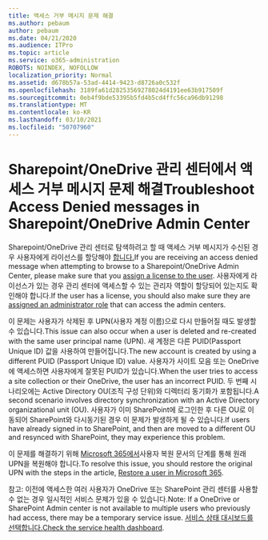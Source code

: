 ```yaml
---
title: 액세스 거부 메시지 문제 해결
ms.author: pebaum
author: pebaum
ms.date: 04/21/2020
ms.audience: ITPro
ms.topic: article
ms.service: o365-administration
ROBOTS: NOINDEX, NOFOLLOW
localization_priority: Normal
ms.assetid: d678b57a-53ad-4414-9423-d8726a0c532f
ms.openlocfilehash: 3189fa61d28253569278024d4191ee63b917509f
ms.sourcegitcommit: 0eb4f9bde53395b5fd4b5cd4ffc56ca96db91298
ms.translationtype: MT
ms.contentlocale: ko-KR
ms.lasthandoff: 03/10/2021
ms.locfileid: "50707960"
---
```

# <a name="troubleshoot-access-denied-messages-in-sharepointonedrive-admin-center"></a><span data-ttu-id="9cd6c-102">Sharepoint/OneDrive 관리 센터에서 액세스 거부 메시지 문제 해결</span><span class="sxs-lookup"><span data-stu-id="9cd6c-102">Troubleshoot Access Denied messages in Sharepoint/OneDrive Admin Center</span></span>

<span data-ttu-id="9cd6c-103">Sharepoint/OneDrive 관리 센터로 탐색하려고 할 때 액세스 거부 메시지가 수신된 경우 사용자에게 라이선스를 할당해야 [합니다.](https://docs.microsoft.com/microsoft-365/admin/add-users/add-users)</span><span class="sxs-lookup"><span data-stu-id="9cd6c-103">If you are receiving an access denied message when attempting to browse to a Sharepoint/OneDrive Admin Center, please make sure that you [assign a license to the user](https://docs.microsoft.com/microsoft-365/admin/add-users/add-users).</span></span> <span data-ttu-id="9cd6c-104">사용자에게 라이선스가 있는 경우 관리 센터에 [](https://docs.microsoft.com/microsoft-365/admin/add-users/about-admin-roles) 액세스할 수 있는 관리자 역할이 할당되어 있는지도 확인해야 합니다.</span><span class="sxs-lookup"><span data-stu-id="9cd6c-104">If the user has a license, you should also make sure they are [assigned an administrator role](https://docs.microsoft.com/microsoft-365/admin/add-users/about-admin-roles) that can access the admin centers.</span></span>

<span data-ttu-id="9cd6c-105">이 문제는 사용자가 삭제된 후 UPN(사용자 계정 이름)으로 다시 만들어질 때도 발생할 수 있습니다.</span><span class="sxs-lookup"><span data-stu-id="9cd6c-105">This issue can also occur when a user is deleted and re-created with the same user principal name (UPN).</span></span> <span data-ttu-id="9cd6c-106">새 계정은 다른 PUID(Passport Unique ID) 값을 사용하여 만들어집니다.</span><span class="sxs-lookup"><span data-stu-id="9cd6c-106">The new account is created by using a different PUID (Passport Unique ID) value.</span></span> <span data-ttu-id="9cd6c-107">사용자가 사이트 모음 또는 OneDrive에 액세스하면 사용자에게 잘못된 PUID가 있습니다.</span><span class="sxs-lookup"><span data-stu-id="9cd6c-107">When the user tries to access a site collection or their OneDrive, the user has an incorrect PUID.</span></span> <span data-ttu-id="9cd6c-108">두 번째 시나리오에는 Active Directory OU(조직 구성 단위)와 디렉터리 동기화가 포함됩니다.</span><span class="sxs-lookup"><span data-stu-id="9cd6c-108">A second scenario involves directory synchronization with an Active Directory organizational unit (OU).</span></span> <span data-ttu-id="9cd6c-109">사용자가 이미 SharePoint에 로그인한 후 다른 OU로 이동되어 SharePoint와 다시동기된 경우 이 문제가 발생하게 될 수 있습니다.</span><span class="sxs-lookup"><span data-stu-id="9cd6c-109">If users have already signed in to SharePoint, and then are moved to a different OU and resynced with SharePoint, they may experience this problem.</span></span>

<span data-ttu-id="9cd6c-110">이 문제를 해결하기 위해 [Microsoft 365에서](https://docs.microsoft.com/microsoft-365/admin/add-users/restore-user)사용자 복원 문서의 단계를 통해 원래 UPN을 복원해야 합니다.</span><span class="sxs-lookup"><span data-stu-id="9cd6c-110">To resolve this issue, you should restore the original UPN with the steps in the article, [Restore a user in Microsoft 365](https://docs.microsoft.com/microsoft-365/admin/add-users/restore-user).</span></span>

<span data-ttu-id="9cd6c-111">참고: 이전에 액세스한 여러 사용자가 OneDrive 또는 SharePoint 관리 센터를 사용할 수 없는 경우 일시적인 서비스 문제가 있을 수 있습니다.</span><span class="sxs-lookup"><span data-stu-id="9cd6c-111">Note: If a OneDrive or SharePoint Admin center is not available to multiple users who previously had access, there may be a temporary service issue.</span></span>  <span data-ttu-id="9cd6c-112">[서비스 상태 대시보드를 선택합니다.](https://portal.office.com/adminportal/home#/servicehealth)</span><span class="sxs-lookup"><span data-stu-id="9cd6c-112">[Check the service health dashboard](https://portal.office.com/adminportal/home#/servicehealth).</span></span>


